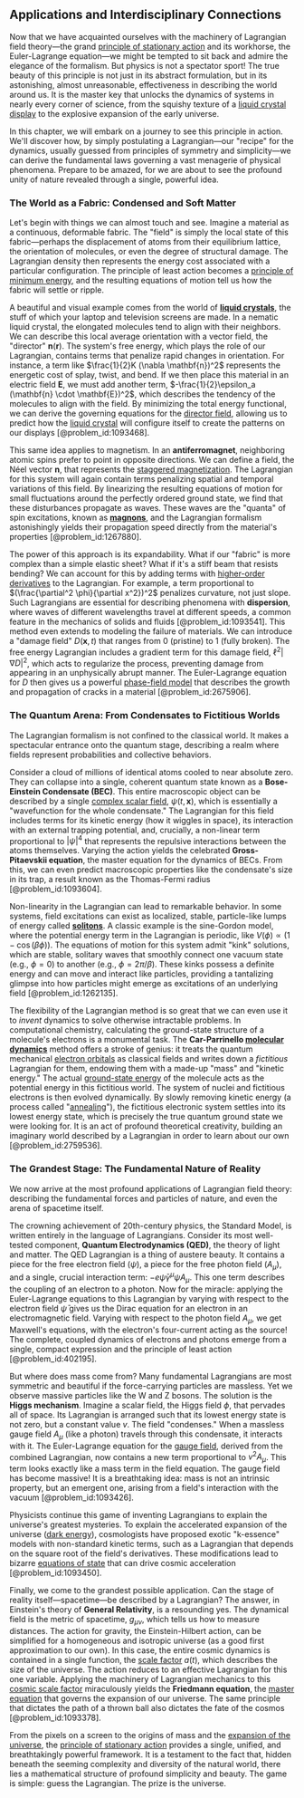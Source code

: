 ## Applications and Interdisciplinary Connections

Now that we have acquainted ourselves with the machinery of Lagrangian field theory—the grand [principle of stationary action](@article_id:151229) and its workhorse, the Euler-Lagrange equation—we might be tempted to sit back and admire the elegance of the formalism. But physics is not a spectator sport! The true beauty of this principle is not just in its abstract formulation, but in its astonishing, almost unreasonable, effectiveness in describing the world around us. It is the master key that unlocks the dynamics of systems in nearly every corner of science, from the squishy texture of a [liquid crystal display](@article_id:141789) to the explosive expansion of the early universe.

In this chapter, we will embark on a journey to see this principle in action. We'll discover how, by simply postulating a Lagrangian—our "recipe" for the dynamics, usually guessed from principles of symmetry and simplicity—we can derive the fundamental laws governing a vast menagerie of physical phenomena. Prepare to be amazed, for we are about to see the profound unity of nature revealed through a single, powerful idea.

### The World as a Fabric: Condensed and Soft Matter

Let's begin with things we can almost touch and see. Imagine a material as a continuous, deformable fabric. The "field" is simply the local state of this fabric—perhaps the displacement of atoms from their equilibrium lattice, the orientation of molecules, or even the degree of structural damage. The Lagrangian density then represents the energy cost associated with a particular configuration. The principle of least action becomes a [principle of minimum energy](@article_id:177717), and the resulting equations of motion tell us how the fabric will settle or ripple.

A beautiful and visual example comes from the world of **[liquid crystals](@article_id:147154)**, the stuff of which your laptop and television screens are made. In a nematic liquid crystal, the elongated molecules tend to align with their neighbors. We can describe this local average orientation with a vector field, the "director" $\mathbf{n}(\mathbf{r})$. The system's free energy, which plays the role of our Lagrangian, contains terms that penalize rapid changes in orientation. For instance, a term like $\frac{1}{2}K (\nabla \mathbf{n})^2$ represents the energetic cost of splay, twist, and bend. If we then place this material in an electric field $\mathbf{E}$, we must add another term, $-\frac{1}{2}\epsilon_a (\mathbf{n} \cdot \mathbf{E})^2$, which describes the tendency of the molecules to align with the field. By minimizing the total energy functional, we can derive the governing equations for the [director field](@article_id:194775), allowing us to predict how the [liquid crystal](@article_id:201787) will configure itself to create the patterns on our displays [@problem_id:1093468].

This same idea applies to magnetism. In an **antiferromagnet**, neighboring atomic spins prefer to point in opposite directions. We can define a field, the Néel vector $\mathbf{n}$, that represents the [staggered magnetization](@article_id:193801). The Lagrangian for this system will again contain terms penalizing spatial and temporal variations of this field. By linearizing the resulting equations of motion for small fluctuations around the perfectly ordered ground state, we find that these disturbances propagate
as waves. These waves are the "quanta" of spin excitations, known as **[magnons](@article_id:139315)**, and the Lagrangian formalism astonishingly yields their propagation speed directly from the material's properties [@problem_id:1267880].

The power of this approach is its expandability. What if our "fabric" is more complex than a simple elastic sheet? What if it's a stiff beam that resists bending? We can account for this by adding terms with [higher-order derivatives](@article_id:140388) to the Lagrangian. For example, a term proportional to $(\frac{\partial^2 \phi}{\partial x^2})^2$ penalizes curvature, not just slope. Such Lagrangians are essential for describing phenomena with **dispersion**, where waves of different wavelengths travel at different speeds, a common feature in the mechanics of solids and fluids [@problem_id:1093541]. This method even extends to modeling the failure of materials. We can introduce a "damage field" $D(\mathbf{x}, t)$ that ranges from 0 (pristine) to 1 (fully broken). The free energy Lagrangian includes a gradient term for this damage field, $\ell^2 |\nabla D|^2$, which acts to regularize the process, preventing damage from appearing in an unphysically abrupt manner. The Euler-Lagrange equation for $D$ then gives us a powerful [phase-field model](@article_id:178112) that describes the growth and propagation of cracks in a material [@problem_id:2675906].

### The Quantum Arena: From Condensates to Fictitious Worlds

The Lagrangian formalism is not confined to the classical world. It makes a spectacular entrance onto the quantum stage, describing a realm where fields represent probabilities and collective behaviors.

Consider a cloud of millions of identical atoms cooled to near absolute zero. They can collapse into a single, coherent quantum state known as a **Bose-Einstein Condensate (BEC)**. This entire macroscopic object can be described by a single [complex scalar field](@article_id:159305), $\psi(t, \mathbf{x})$, which is essentially a "wavefunction for the whole condensate." The Lagrangian for this field includes terms for its kinetic energy (how it wiggles in space), its interaction with an external trapping potential, and, crucially, a non-linear term proportional to $|\psi|^4$ that represents the repulsive interactions between the atoms themselves. Varying the action yields the celebrated **Gross-Pitaevskii equation**, the master equation for the dynamics of BECs. From this, we can even predict macroscopic properties like the condensate's size in its trap, a result known as the Thomas-Fermi radius [@problem_id:1093604].

Non-linearity in the Lagrangian can lead to remarkable behavior. In some systems, field excitations can exist as localized, stable, particle-like lumps of energy called **[solitons](@article_id:145162)**. A classic example is the sine-Gordon model, where the potential energy term in the Lagrangian is periodic, like $V(\phi) \propto (1-\cos(\beta\phi))$. The equations of motion for this system admit "kink" solutions, which are stable, solitary waves that smoothly connect one vacuum state (e.g., $\phi=0$) to another (e.g., $\phi=2\pi/\beta$). These kinks possess a definite energy and can move and interact like particles, providing a tantalizing glimpse into how particles might emerge as excitations of an underlying field [@problem_id:1262135].

The flexibility of the Lagrangian method is so great that we can even use it to *invent* dynamics to solve otherwise intractable problems. In computational chemistry, calculating the ground-state structure of a molecule's electrons is a monumental task. The **Car-Parrinello [molecular dynamics](@article_id:146789)** method offers a stroke of genius: it treats the quantum mechanical [electron orbitals](@article_id:157224) as classical fields and writes down a *fictitious* Lagrangian for them, endowing them with a made-up "mass" and "kinetic energy." The actual [ground-state energy](@article_id:263210) of the molecule acts as the potential energy in this fictitious world. The system of nuclei and fictitious electrons is then evolved dynamically. By slowly removing kinetic energy (a process called "[annealing](@article_id:158865)"), the fictitious electronic system settles into its lowest energy state, which is precisely the true quantum ground state we were looking for. It is an act of profound theoretical creativity, building an imaginary world described by a Lagrangian in order to learn about our own [@problem_id:2759536].

### The Grandest Stage: The Fundamental Nature of Reality

We now arrive at the most profound applications of Lagrangian field theory: describing the fundamental forces and particles of nature, and even the arena of spacetime itself.

The crowning achievement of 20th-century physics, the Standard Model, is written entirely in the language of Lagrangians. Consider its most well-tested component, **Quantum Electrodynamics (QED)**, the theory of light and matter. The QED Lagrangian is a thing of austere beauty. It contains a piece for the free electron field ($\psi$), a piece for the free photon field ($A_\mu$), and a single, crucial interaction term: $-e \bar{\psi}\gamma^\mu \psi A_\mu$. This one term describes the coupling of an electron to a photon. Now for the miracle: applying the Euler-Lagrange equations to this Lagrangian by varying with respect to the electron field $\bar{\psi}$ gives us the Dirac equation for an electron in an electromagnetic field. Varying with respect to the photon field $A_\mu$, we get Maxwell's equations, with the electron's four-current acting as the source! The complete, coupled dynamics of electrons and photons emerge from a single, compact expression and the principle of least action [@problem_id:402195].

But where does mass come from? Many fundamental Lagrangians are most symmetric and beautiful if the force-carrying particles are massless. Yet we observe massive particles like the W and Z bosons. The solution is the **Higgs mechanism**. Imagine a scalar field, the Higgs field $\phi$, that pervades all of space. Its Lagrangian is arranged such that its lowest energy state is not zero, but a constant value $v$. The field "condenses." When a massless gauge field $A_\mu$ (like a photon) travels through this condensate, it interacts with it. The Euler-Lagrange equation for the [gauge field](@article_id:192560), derived from the combined Lagrangian, now contains a new term proportional to $v^2 A_\mu$. This term looks exactly like a mass term in the field equation. The gauge field has become massive! It is a breathtaking idea: mass is not an intrinsic property, but an emergent one, arising from a field's interaction with the vacuum [@problem_id:1093426].

Physicists continue this game of inventing Lagrangians to explain the universe's greatest mysteries. To explain the accelerated expansion of the universe ([dark energy](@article_id:160629)), cosmologists have proposed exotic "k-essence" models with non-standard kinetic terms, such as a Lagrangian that depends on the square root of the field's derivatives. These modifications lead to bizarre [equations of state](@article_id:193697) that can drive cosmic acceleration [@problem_id:1093450].

Finally, we come to the grandest possible application. Can the stage of reality itself—spacetime—be described by a Lagrangian? The answer, in Einstein's theory of **General Relativity**, is a resounding yes. The dynamical field is the metric of spacetime, $g_{\mu\nu}$, which tells us how to measure distances. The action for gravity, the Einstein-Hilbert action, can be simplified for a homogeneous and isotropic universe (as a good first approximation to our own). In this case, the entire cosmic dynamics is contained in a single function, the [scale factor](@article_id:157179) $a(t)$, which describes the size of the universe. The action reduces to an effective Lagrangian for this one variable. Applying the machinery of Lagrangian mechanics to this [cosmic scale factor](@article_id:161356) miraculously yields the **Friedmann equation**, the [master equation](@article_id:142465) that governs the expansion of our universe. The same principle that dictates the path of a thrown ball also dictates the fate of the cosmos [@problem_id:1093378].

From the pixels on a screen to the origins of mass and the [expansion of the universe](@article_id:159987), the [principle of stationary action](@article_id:151229) provides a single, unified, and breathtakingly powerful framework. It is a testament to the fact that, hidden beneath the seeming complexity and diversity of the natural world, there lies a mathematical structure of profound simplicity and beauty. The game is simple: guess the Lagrangian. The prize is the universe.